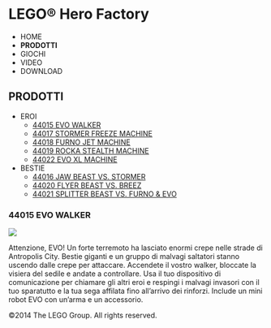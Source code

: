 # LEGO® Hero Factory

- HOME
- **PRODOTTI**
- GIOCHI
- VIDEO
- DOWNLOAD

## PRODOTTI

- EROI
  - [44015 EVO WALKER](/it-IT/themes/Hero-Factory/products/44015.md)
  - [44017 STORMER FREEZE MACHINE](/it-IT/themes/Hero-Factory/products/44017.md)
  - [44018 FURNO JET MACHINE](/it-IT/themes/Hero-Factory/products/44018.md)
  - [44019 ROCKA STEALTH MACHINE](/it-IT/themes/Hero-Factory/products/44019.md)
  - [44022 EVO XL MACHINE](/it-IT/themes/Hero-Factory/products/44022.md)
- BESTIE
  - [44016 JAW BEAST VS. STORMER](/it-IT/themes/Hero-Factory/products/44016.md)
  - [44020 FLYER BEAST VS. BREEZ](/it-IT/themes/Hero-Factory/products/44020.md)
  - [44021 SPLITTER BEAST VS. FURNO &amp; EVO](/it-IT/themes/Hero-Factory/products/44021.md)

### 44015 EVO WALKER

![](https://www.lego.com/cdn/product-assets/product.img.pri/44015_prod.jpg)

Attenzione, EVO! Un forte terremoto ha lasciato enormi crepe nelle strade di Antropolis City. Bestie giganti e un gruppo di malvagi saltatori stanno uscendo dalle crepe per attaccare. Accendete il vostro walker, bloccate la visiera del sedile e andate a controllare. Usa il tuo dispositivo di comunicazione per chiamare gli altri eroi e respingi i malvagi invasori con il tuo sparatutto e la tua sega affilata fino all’arrivo dei rinforzi. Include un mini robot EVO con un’arma e un accessorio.

&copy;2014 The LEGO Group. All rights reserved.